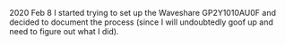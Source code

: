 2020 Feb 8 
I started trying to set up the Waveshare GP2Y1010AU0F and decided to document the process (since I will undoubtedly goof up and need to figure out what I did).
